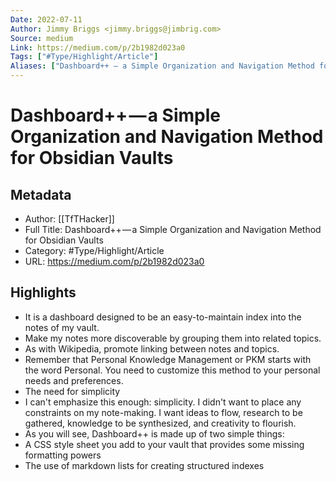 ```yaml
---
Date: 2022-07-11
Author: Jimmy Briggs <jimmy.briggs@jimbrig.com>
Source: medium
Link: https://medium.com/p/2b1982d023a0
Tags: ["#Type/Highlight/Article"]
Aliases: ["Dashboard++ — a Simple Organization and Navigation Method for Obsidian Vaults", "Dashboard++ — a Simple Organization and Navigation Method for Obsidian Vaults"]
---
```

# Dashboard++ — a Simple Organization and Navigation Method for Obsidian Vaults

## Metadata
- Author: [[TfTHacker]]
- Full Title: Dashboard++ — a Simple Organization and Navigation Method for Obsidian Vaults
- Category: #Type/Highlight/Article
- URL: https://medium.com/p/2b1982d023a0

## Highlights
- It is a dashboard designed to be an easy-to-maintain index into the notes of my vault.
- Make my notes more discoverable by grouping them into related topics.
- As with Wikipedia, promote linking between notes and topics.
- Remember that Personal Knowledge Management or PKM starts with the word Personal. You need to customize this method to your personal needs and preferences.
- The need for simplicity
- I can't emphasize this enough: simplicity. I didn't want to place any constraints on my note-making. I want ideas to flow, research to be gathered, knowledge to be synthesized, and creativity to flourish.
- As you will see, Dashboard++ is made up of two simple things:
- A CSS style sheet you add to your vault that provides some missing formatting powers
- The use of markdown lists for creating structured indexes

